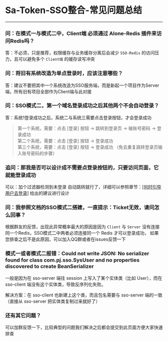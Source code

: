# Sa-Token-SSO整合-常见问题总结

--- 

### 问：在模式一与模式二中，Client端 必须通过 Alone-Redis 插件来访问Redis吗？
答：不必须，只是推荐，权限缓存与业务缓存分离后会减少 `SSO-Redis` 的访问压力，且可以避免多个 `Client端` 的缓存读写冲突


### 问：将旧有系统改造为单点登录时，应该注意哪些？
答：建议不要把其中一个系统改造为SSO服务端，而是新起一个项目作为Server端，所有旧有项目全部作为Client端与此对接 


### 问：SSO模式二，第一个域名登录成功之后其他两个不会自动登录？
答：系统1登录成功之后，系统二与系统三需要点击登录按钮，才会登录成功 

> 第一个系统，需要：点击 [登录] 按钮 -> 跳转到登录页 -> 输账号密码 -> 登录成功 <br>
> 第二个系统，需要：点击 [登录] 按钮 -> 登录成功 <br>
> 第三个系统，需要：点击 [登录] 按钮 -> 登录成功 （免去重复跳转登录页输入账号密码的步骤）


### 追问：那我是否可以设计成不需要点登录按钮的，只要访问页面，它就能登录成功 
可以：加个过滤器检测到未登录 自动跳转就行了，详细可以参照章节：[[何时引导用户去登录]](/sso/sso-custom-login) 给出的建议进行设计


### 问：我参照文档的SSO模式二搭建，一直提示：Ticket无效，请问怎么回事？
根据群友的反馈，出现此异常概率最大的原因是因为 `Client` 与 `Server` 没有连接同一个Redis，SSO模式二中两者必须连接同一个 Redis 才可以登录成功，
如果您排查之后不是此原因，可以加入QQ群或者在issues反馈一下


### 模式一或者模式二报错：Could not write JSON: No serializer found for class com.pj.sso.SysUser and no properties discovered to create BeanSerializer 

一般是因为在 sso-server 端往 session 上写入了某个实体类（比如 User），而在 sso-client 端没有这个实体类，导致反序列化失败。

解决方案：在 sso-client 也新建上这个类，而且包名需要与 sso-server 端的一致（直接从 sso-server 把实体类复制过来就好了）


### 还有其它问题？
可以加群反馈一下，比较典型的问题我们解决之后都会提交到此页面方便大家快速排查



